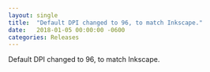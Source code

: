 ```yaml
---
layout: single
title:  "Default DPI changed to 96, to match Inkscape."
date:   2018-01-05 00:00:00 -0600
categories: Releases
---
```


Default DPI changed to 96, to match Inkscape.

